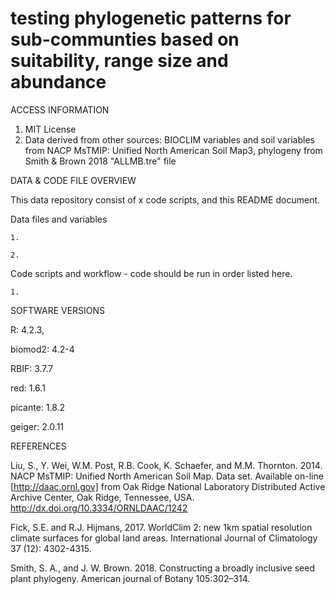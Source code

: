 # testing phylogenetic patterns for sub-communties based on suitability, range size and abundance 

ACCESS INFORMATION
1. MIT License
2. Data derived from other sources: BIOCLIM variables and soil variables from NACP MsTMIP: Unified North American Soil Map3, phylogeny from Smith & Brown 2018 "ALLMB.tre" file


DATA & CODE FILE OVERVIEW

This data repository consist of x code scripts, and this README document.


Data files and variables 

    1. 
    
    2. 


Code scripts and workflow - code should be run in order listed here. 

    1. 


SOFTWARE VERSIONS

R: 4.2.3,

biomod2: 4.2-4

RBIF: 3.7.7

red: 1.6.1

picante: 1.8.2

geiger: 2.0.11


REFERENCES

Liu, S., Y. Wei, W.M. Post, R.B. Cook, K. Schaefer, and M.M. Thornton. 2014. NACP MsTMIP: Unified North American Soil Map. Data set. Available on-line [http://daac.ornl.gov] from Oak Ridge National Laboratory Distributed Active Archive Center, Oak Ridge, Tennessee, USA. http://dx.doi.org/10.3334/ORNLDAAC/1242

Fick, S.E. and R.J. Hijmans, 2017. WorldClim 2: new 1km spatial resolution climate surfaces for global land areas. International Journal of Climatology 37 (12): 4302-4315.

Smith, S. A., and J. W. Brown. 2018. Constructing a broadly inclusive seed plant phylogeny. American journal of Botany 105:302–314.


 
